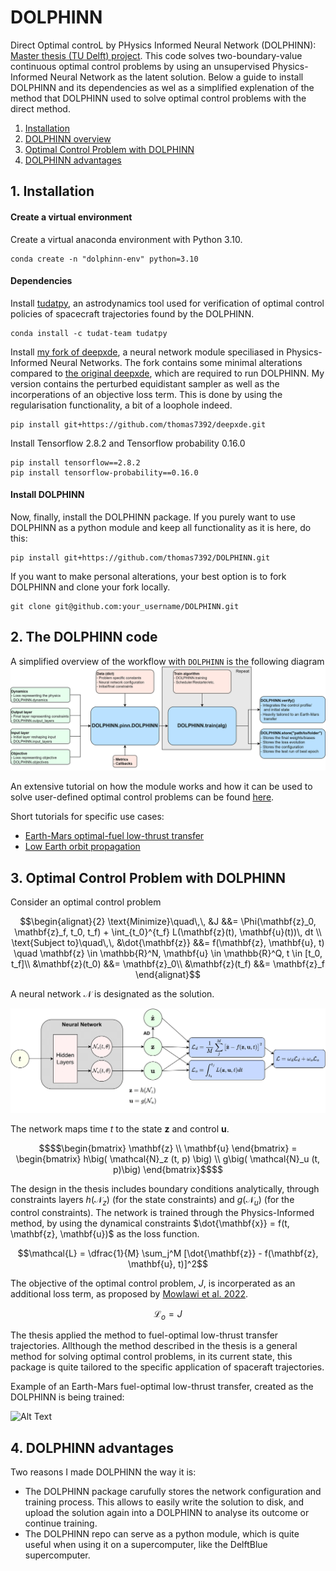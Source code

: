 # DOLPHINN

Direct Optimal controL by PHysics Informed Neural Network (DOLPHINN): [Master thesis (TU Delft) project](https://repository.tudelft.nl/islandora/object/uuid%3Abef00e5f-cab2-41e9-af8d-747d1e9284ea?collection=education). This code solves two-boundary-value continuous optimal control problems by using an unsupervised Physics-Informed Neural Network as the latent solution. Below a guide to install DOLPHINN and its dependencies as wel as a simplified explenation of the method that DOLPHINN used to solve optimal control problems with the direct method.

1. [Installation](#installation)
2. [DOLPHINN overview](#design)
2. [Optimal Control Problem with DOLPHINN](#ocp)
3. [DOLPHINN advantages](#advantages)

## 1. Installation <a name="installation"></a>

#### Create a virtual environment
Create a virtual anaconda environment with Python 3.10.

```
conda create -n "dolphinn-env" python=3.10
```

#### Dependencies
Install [tudatpy](https://docs.tudat.space/en/latest/), an astrodynamics tool used for verification of optimal control policies of spacecraft trajectories found by the DOLPHINN.

```
conda install -c tudat-team tudatpy
```

Install [my fork of deepxde](https://github.com/thomas7392/deepxde), a neural network module speciliased in Physics-Informed Neural Networks. The fork contains some minimal alterations compared to [the original deepxde](https://github.com/lululxvi/deepxde), which are required to run DOLPHINN. My version contains the perturbed equidistant sampler as well as the incorperations of an objective loss term. This is done by using the regularisation functionality, a bit of a loophole indeed.

```
pip install git+https://github.com/thomas7392/deepxde.git
```


Install Tensorflow 2.8.2 and Tensorflow probability 0.16.0

```
pip install tensorflow==2.8.2
pip install tensorflow-probability==0.16.0
```

#### Install DOLPHINN
Now, finally, install the DOLPHINN package. If you purely want to use DOLPHINN as a python module and keep all functionality as it is here, do this:

```
pip install git+https://github.com/thomas7392/DOLPHINN.git
```

If you want to make personal alterations, your best option is to fork DOLPHINN and clone your fork locally.

```
git clone git@github.com:your_username/DOLPHINN.git
```

## 2. The DOLPHINN code <a name="design"></a>

A simplified overview of the workflow with `DOLPHINN` is the following diagram
![Alt Text](Images/DOLPHINN_overview.png)

An extensive tutorial on how the module works and how it can be used to solve user-defined optimal control problems can be found [here](Tutorials/earth_mars_low_thrust_transfer.ipynb).

Short tutorials for specific use cases:

- [Earth-Mars optimal-fuel low-thrust transfer](Tutorials/earth_mars_low_thrust_transfer_short.ipynb)
- [Low Earth orbit propagation](Tutorials/earth_circular_orbit_integration_short.ipynb)

## 3. Optimal Control Problem with DOLPHINN <a name="ocp"></a>

Consider an optimal control problem 

```math
\begin{alignat}{2}
\text{Minimize}\quad\,\, &J &&=  \Phi(\mathbf{z}_0, \mathbf{z}_f, t_0, t_f) + \int_{t_0}^{t_f} L(\mathbf{z}(t), \mathbf{u}(t))\, dt \\
\text{Subject to}\quad\,\, &\dot{\mathbf{z}} &&= f(\mathbf{z}, \mathbf{u}, t) \quad \mathbf{z} \in \mathbb{R}^N, \mathbf{u} \in \mathbb{R}^Q, t \in [t_0, t_f]\\
&\mathbf{z}(t_0) &&= \mathbf{z}_0\\
&\mathbf{z}(t_f) &&= \mathbf{z}_f
\end{alignat}
```

A neural network $\mathcal{N}$ is designated as the solution. 

![alt text](https://github.com/thomas7392/DOLPHINN/blob/main/Images/method_overview.png?raw=true)

The network maps time $t$ to the state $\mathbf{z}$ and control $\mathbf{u}$.

```math
$$\begin{bmatrix} \mathbf{z} \\ \mathbf{u} \end{bmatrix} = \begin{bmatrix} h\big( \mathcal{N}_z (t, p) \big) \\  g\big( \mathcal{N}_u (t, p)\big) \end{bmatrix}$$
```

The design in the thesis includes boundary conditions analytically, through constraints layers $h(\mathcal{N}_z)$ (for the state constraints) and $g(\mathcal{N}_u)$ (for the control constraints). The network is trained through the Physics-Informed method, by using the dynamical constraints $\dot{\mathbf{x}} = f(t, \mathbf{z}, \mathbf{u})$ as the loss function.

$$\mathcal{L} = \dfrac{1}{M} \sum_j^M [\dot{\mathbf{z}} - f(\mathbf{z}, \mathbf{u}, t)]^2$$

The objective of the optimal control problem, $J$, is incorperated as an additional loss term, as proposed by [Mowlawi et al. 2022](https://www.sciencedirect.com/science/article/abs/pii/S002199912200794X).

$$\mathcal{L}_o = J$$

The thesis applied the method to fuel-optimal low-thrust transfer trajectories. Allthough the method described in the thesis is a general method for solving optimal control problems, in its current state, this package is quite tailored to the specific application of spaceraft trajectories.

Example of an Earth-Mars fuel-optimal low-thrust transfer, created as the DOLPHINN is being trained:

![Alt Text](Images/animation.gif)

## 4. DOLPHINN advantages <a name="advantages"></a>

Two reasons I made DOLPHINN the way it is:
* The DOLPHINN package carufully stores the network configuration and training process. This allows to easily write the solution to disk, and upload the solution again into a DOLPHINN to analyse its outcome or continue training.
* The DOLPHINN repo can serve as a python module, which is quite useful when using it on a supercomputer, like the DelftBlue supercomputer.



